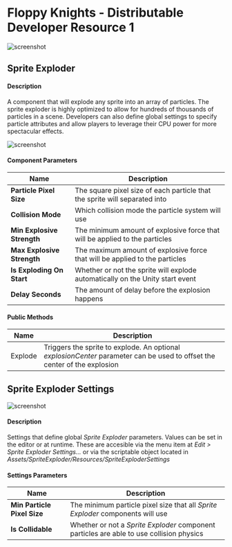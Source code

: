# Floppy Knights - Distributable Developer Resource 1
![screenshot](https://drive.google.com/uc?export=view&id=1eFp3480sVH2uKPnwJ-gFilStaoC8Y7rt)

## Sprite Exploder

#### Description
A component that will explode any sprite into an array of particles.
The sprite exploder is highly optimized to allow for hundreds of thousands of particles in a scene.
Developers can also define global settings to specify particle attributes and allow players to leverage their CPU power for more spectacular effects.

![screenshot](https://drive.google.com/uc?export=view&id=1LPllR6xZByGBEf2dR--ibDC8UOo4LikV)

#### Component Parameters

Name | Description 
--- | --- 
**Particle Pixel Size** | The square pixel size of each particle that the sprite will separated into 
**Collision Mode** | Which collision mode the particle system will use
**Min Explosive Strength** | The minimum amount of explosive force that will be applied to the particles
**Max Explosive Strength** | The maximum amount of explosive force that will be applied to the particles
**Is Exploding On Start** | Whether or not the sprite will explode automatically on the Unity start event
**Delay Seconds** | The amount of delay before the explosion happens

#### Public Methods

Name | Description 
--- | --- 
Explode | Triggers the sprite to explode. An optional *explosionCenter* parameter can be used to offset the center of the explosion

## Sprite Exploder Settings

![screenshot](https://drive.google.com/uc?export=view&id=1uQEH1xWfqZ0I7RFUC-JbmQK_HAedNMJk)

#### Description
Settings that define global *Sprite Exploder* parameters. Values can be set in the editor or at runtime.
These are accesible via the menu item at *Edit > Sprite Exploder Settings...* or via the scriptable object located in *Assets/SpriteExploder/Resources/SpriteExploderSettings*

#### Settings Parameters

Name | Description 
--- | --- 
**Min Particle Pixel Size** | The minimum particle pixel size that all *Sprite Exploder* components will use
**Is Collidable** | Whether or not a *Sprite Exploder* component particles are able to use collision physics
